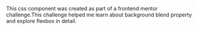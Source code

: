 This css component was created as part of a frontend mentor challenge.This challenge helped me learn about background blend property and explore flexbox in detail.
